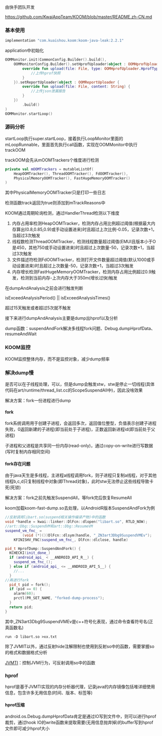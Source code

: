 
由快手团队开发

https://github.com/KwaiAppTeam/KOOM/blob/master/README.zh-CN.md

### 基本使用
```gradle
implementation "com.kuaishou.koom:koom-java-leak:2.2.1"
```

application中初始化
```kotlin
OOMMonitor.init(CommonConfig.Builder().build(),
    OOMMonitorConfig.Builder().setHprofUploader(object : OOMHprofUploader {
        override fun upload(file: File, type: OOMHprofUploader.HprofType) {
            //上传hprof快照
        }
    }).setReportUploader(object : OOMReportUploader {
        override fun upload(file: File, content: String) {
            //上传json泄漏报告
        }
    })
        .build()
)
OOMMonitor.startLoop()
```

### 源码分析
startLoop执行super.startLoop，接着执行LoopMonitor里面的mLoopRunnable，里面首先执行call函数，实现在OOMMonitor中执行trackOOM

trackOOM会先从mOOMTrackers个维度进行检测
```kotlin
private val mOOMTrackers = mutableListOf(
    HeapOOMTracker(), ThreadOOMTracker(), FdOOMTracker(),
    PhysicalMemoryOOMTracker(), FastHugeMemoryOOMTracker()
)
```
其中PhysicalMemoryOOMTracker只是打印一些日志

检测函数track返回为true则添加到mTrackReasons中

KOOM通过周期轮询检测，通过HandlerThread检测以下维度

1. 内存占用率检测HeapOOMTracker，检测内存占用比例超过阈值(根据最大内存算出(0.8,0.85,0.9)或手动设置进来)时且超过上次比例-0.05，记录次数+1，当超过3次触发
2. 线程数检测ThreadOOMTracker，检测线程数量超过阈值(EMUI且版本小于O是450，其他750或手动设置进来)时且超过上次数量-50，记录次数+1，当超过3次触发
3. 文件描述符检测FdOOMTracker，检测打开文件数量超过阈值(默认1000或手动设置进来)时且超过上次数量-50，记录次数+1，当超过3次触发
4. 内存增长检测FastHugeMemoryOOMTracker，检测内存占用比例超过0.9触发，检测到当前内存-上次内存大于350m(增长过快)触发

在dumpAndAnalysis之前会进行触发判断

isExceedAnalysisPeriod() || isExceedAnalysisTimes()

超过15天触发或者超过5次就不触发

接下来进行dumpAndAnalysis主要是dump出hprof以及分析

dump函数：suspendAndFork解决多线程fork问题、Debug.dumpHprofData、resumeAndWait

### KOOM监控

KOOM监控整体内存，而不是监控对象，减少dump频率

### 解决dump慢

是否可以在子线程处理，可以，但是dump会触发stw，stw是停止一切线程(具体代码在art/runtime/thread_list.cc的ScopeSuspendAll中)，因此没啥效果

解决方案：fork一份进程进行dump

#### fork
fork系统调用用于创建子进程，会返回多次，返回值位整型，负值表示创建子进程失败，0返回新建的子进程(即当前处于子进程)，正数返回新进程id(即当前处于父进程)

子进程和父进程是共享同一份内存(read-only)，通过copy-on-write进行写数据(写时复制内存相同空间)

#### fork存在问题
由于java天生是多线程，主进程a线程调用fork，则子进程只复制a线程，对于其他线程b,c,d只复制线程中对象(即Thread对象)，此时stw无法停止这些线程导致卡死(死锁)

解决方案：fork之前先触发SuspendAll，等fork完后恢复ResumeAll

koom加载koom-fast-dump.so去处理，以AndroidR版本SuspendAndFork为例
```cpp
//反射调用libart.so(suspend相关操作编译产物)中的函数
void *handle = kwai::linker::DlFcn::dlopen("libart.so", RTLD_NOW);
//art::Dbg::SuspendVM和art::Dbg::ResumeVM
suspend_vm_fnc_ =
        (void (*)())DlFcn::dlsym(handle, "_ZN3art3Dbg9SuspendVMEv");
    KFINISHV_FNC(suspend_vm_fnc_, DlFcn::dlclose, handle)

pid_t HprofDump::SuspendAndFork() {
  KCHECKI(init_done_)
  if (android_api_ < __ANDROID_API_R__) {
    suspend_vm_fnc_();
  } else if (android_api_ <= __ANDROID_API_S__) {
    //...
  }
//再进行fork
  pid_t pid = fork();
  if (pid == 0) {
    alarm(60);
    prctl(PR_SET_NAME, "forked-dump-process");
  }
  return pid;
}
```
其中_ZN3art3Dbg9SuspendVMEv是c++符号化表现，通过命令查看符号名(正真函数名)
```
run -D libart.so >xx.txt
```

除了JVMIT以外，通过反射hide注解限制也使用到反射so中的函数，需要掌握so的格式和数据格式分析

[JVMTI](android_jvmti.md)：控制JVM行为，可反射调用so中的函数

### hprof

hprof是基于JVMTI实现的内存分析器代理，记录java的内存镜像包括堆详细使用信息，包含许多无用信息(时间、版本、标签等)

#### hprof压缩
android.os.Debug.dumpHprofData肯定是通过IO写到文件中，则可以进行hprof裁剪，通过hook IO的write函数来提取需要(无用信息抛弃掉)的buffer写到hprof文件即可减少hprof大小
